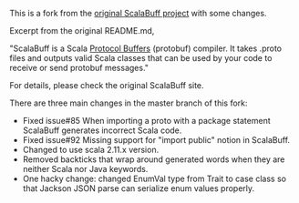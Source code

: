 This is a fork from the [original ScalaBuff project](https://github.com/SandroGrzicic/ScalaBuff) with some changes.

Excerpt from the original README.md,

"ScalaBuff is a Scala [Protocol Buffers](https://developers.google.com/protocol-buffers/docs/overview) (protobuf) compiler. It takes .proto files and outputs valid Scala classes that can be used by your code to receive or send protobuf messages."

For details, please check the original ScalaBuff site.

There are three main changes in the master branch of this fork:
  - Fixed issue#85 When importing a proto with a package statement ScalaBuff generates incorrect Scala code.
  - Fixed issue#92 Missing support for "import public" notion in ScalaBuff.
  - Changed to use scala 2.11.x version.
  - Removed backticks that wrap around generated words when they are neither Scala nor Java keywords.
  - One hacky change: changed EnumVal type from Trait to case class so that Jackson JSON parse can serialize enum values properly.
